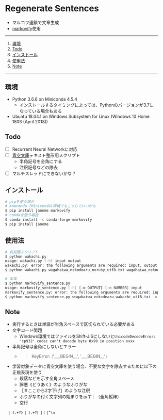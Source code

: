 # Regenerate Sentences

- マルコフ連鎖で文章生成
- [markovify][markovify]使用

---

1. [環境](#環境)
1. [Todo](#todo)
1. [インストール](#インストール)
1. [使用法](#使用法)
1. [Note](#note)

---

## 環境

- Python 3.6.6 on Miniconda 4.5.4
    - インストールするタイミングによっては、Pythonのバージョンが3.7になっている場合もある
- Ubuntu 18.04.1 on Windows Subsystem for Linux (Windows 10 Home 1803 (April 2018))

## Todo

- [ ] Recurrent Neural Networkに対応
- [ ] [青空文庫](https://www.aozora.gr.jp/)テキスト整形用スクリプト
    - 半角記号を全角にする
    - 注釈記号などの除去
- [ ] マルチスレッドにできないかな？

## インストール

```bash
# pipを使う場合
# Anaconda (Miniconda)環境でもこっちでいいかも
$ pip install janome markovify
# condaを使う場合
$ conda install -c conda-forge markovify
$ pip install janome
```

## 使用法

```bash
# 前処理スクリプト
$ python wakachi.py
usage: wakachi.py [-h] input output
wakachi.py: error: the following arguments are required: input, output
$ python wakachi.py wagahaiwa_nekodearu_noruby_utf8.txt wagahaiwa_nekodearu_wakachi_utf8.txt

# 本体
$ python markovify_sentence.py
usage: markovify_sentence.py [-h] [-o OUTPUT] [-n NUMBER] input
markovify_sentence.py: error: the following arguments are required: input
$ python markovify_sentence.py wagahaiwa_nekodearu_wakachi_utf8.txt -o wagahaiwa_nekodearu_markovified_1000.txt -n 1000
```

## Note

- 実行するときは単語が半角スペースで区切られている必要がある
- 文字コード問題
    - Windows環境ではファイルをShift-JISにしないと`UnicodeDecodeError: 'cp932' codec can't decode byte 0x99 in position xxxx`
- 半角記号は全角にしないとエラー
    - > KeyError: ('\_\_\_BEGIN\_\_', '\_\_\_BEGIN\_\_')
- 学習対象データに青空文庫を使う場合、不要な文字を除去するために以下の正規表現を使う
    - 段落などを示す全角スペース
    - 獰悪《どうあく》のようなふりがな
    - ［＃ここから2字下げ］のような注釈
    - ふりがなの付く文字列の始まりを示す｜（全角縦棒）
    - 空行

```
　|《.+?》|［.+?］|｜|^\n
```

[markovify]: https://github.com/jsvine/markovify
[janome]: http://mocobeta.github.io/janome/
